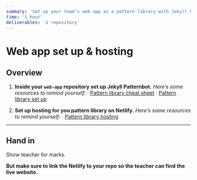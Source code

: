 ```yaml
---
summary: 'Set up your team’s web app as a pattern library with Jekyll & host it on Netlify.'
time: '1 hour'
deliverables: '1 repository'
---
```


# Web app set up & hosting

## Overview

1. **Inside your `web-app` repository set up Jekyll Patternbot.**
  *Here’s some resources to remind yourself:*
  · [Pattern library cheat sheet](https://learn-the-web.algonquindesign.ca/topics/pattern-library-cheat-sheet/)
  · [Pattern library set up](https://learn-the-web.algonquindesign.ca/courses/web-dev-4/pattern-library-set-up/)

2. **Set up hosting for you pattern library on Netlify.**
  *Here’s some resources to remind yourself:*
  · [Pattern library hosting](https://learn-the-web.algonquindesign.ca/courses/web-dev-4/pattern-library-hosting/)

---

## Hand in

Show teacher for marks.

**But make sure to link the Netlify to your repo so the teacher can find the live website.**
